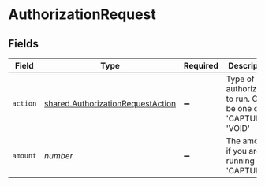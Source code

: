 # AuthorizationRequest


## Fields

| Field                                                                                         | Type                                                                                          | Required                                                                                      | Description                                                                                   |
| --------------------------------------------------------------------------------------------- | --------------------------------------------------------------------------------------------- | --------------------------------------------------------------------------------------------- | --------------------------------------------------------------------------------------------- |
| `action`                                                                                      | [shared.AuthorizationRequestAction](../../../sdk/models/shared/authorizationrequestaction.md) | :heavy_minus_sign:                                                                            | Type of authorization to run. Can be one of 'CAPTURE' , 'VOID'                                |
| `amount`                                                                                      | *number*                                                                                      | :heavy_minus_sign:                                                                            | The amount if you are running a 'CAPTURE'                                                     |